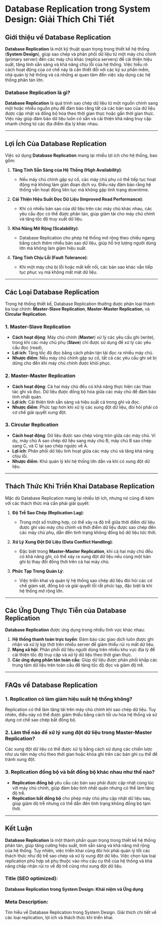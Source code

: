 ﻿Database Replication trong System Design: Giải Thích Chi Tiết
=============================================================

Giới thiệu về Database Replication
----------------------------------

**Database Replication** là một kỹ thuật quan trọng trong thiết kế hệ thống (**System Design**), giúp sao chép và phân phối dữ liệu từ một máy chủ chính (primary server) đến các máy chủ khác (replica servers) để cải thiện hiệu suất, tăng tính sẵn sàng và khả năng chịu lỗi của hệ thống. Việc hiểu rõ cách hoạt động của cơ chế này là cần thiết đối với các kỹ sư phần mềm, nhà quản lý hệ thống và cả những ai quan tâm đến việc xây dựng các hệ thống phân tán lớn.

### Database Replication là gì?

**Database Replication** là quá trình sao chép dữ liệu từ một nguồn chính sang một hoặc nhiều nguồn phụ để đảm bảo rằng tất cả các bản sao của dữ liệu được cập nhật và đồng bộ hóa theo thời gian thực hoặc gần thời gian thực. Việc này giúp đảm bảo dữ liệu luôn có sẵn và cải thiện khả năng truy cập nhanh chóng từ các địa điểm địa lý khác nhau.

* * * * *

Lợi Ích Của Database Replication
--------------------------------

Việc sử dụng **Database Replication** mang lại nhiều lợi ích cho hệ thống, bao gồm:

1.  **Tăng Tính Sẵn Sàng của Hệ Thống (High Availability)**:

    -   Nếu máy chủ chính gặp sự cố, các máy chủ phụ có thể tiếp tục hoạt động mà không làm gián đoạn dịch vụ. Điều này đảm bảo rằng hệ thống vẫn hoạt động liên tục mà không gặp tình trạng downtime.
2.  **Cải Thiện Hiệu Suất Đọc Dữ Liệu (Improved Read Performance)**:

    -   Khi có nhiều bản sao của dữ liệu trên các máy chủ khác nhau, các yêu cầu đọc có thể được phân tán, giúp giảm tải cho máy chủ chính và tăng tốc độ truy xuất dữ liệu.
3.  **Khả Năng Mở Rộng (Scalability)**:

    -   Database Replication cho phép hệ thống mở rộng theo chiều ngang bằng cách thêm nhiều bản sao dữ liệu, giúp hỗ trợ lượng người dùng lớn mà không làm giảm hiệu suất.
4.  **Tăng Tính Chịu Lỗi (Fault Tolerance)**:

    -   Khi một máy chủ bị lỗi hoặc mất kết nối, các bản sao khác vẫn tiếp tục phục vụ mà không mất mát dữ liệu.

* * * * *

Các Loại Database Replication
-----------------------------

Trong hệ thống thiết kế, Database Replication thường được phân loại thành ba loại chính: **Master-Slave Replication**, **Master-Master Replication**, và **Circular Replication**.

### 1\. **Master-Slave Replication**

-   **Cách hoạt động**: Máy chủ chính (**Master**) xử lý các yêu cầu ghi (write), trong khi các máy chủ phụ (**Slave**) chỉ được sử dụng để xử lý các yêu cầu đọc (read).
-   **Lợi ích**: Tăng tốc độ đọc bằng cách phân tán tải đọc ra nhiều máy chủ.
-   **Nhược điểm**: Nếu máy chủ chính gặp sự cố, tất cả các yêu cầu ghi sẽ bị dừng cho đến khi máy chủ chính được khôi phục.

### 2\. **Master-Master Replication**

-   **Cách hoạt động**: Cả hai máy chủ đều có khả năng thực hiện các thao tác ghi và đọc. Dữ liệu được đồng bộ hóa giữa các máy chủ để đảm bảo tính nhất quán.
-   **Lợi ích**: Cải thiện tính sẵn sàng và hiệu suất cả trong ghi và đọc.
-   **Nhược điểm**: Phức tạp hơn khi xử lý các xung đột dữ liệu, đòi hỏi phải có cơ chế giải quyết xung đột.

### 3\. **Circular Replication**

-   **Cách hoạt động**: Dữ liệu được sao chép vòng tròn giữa các máy chủ. Ví dụ, máy chủ A sao chép dữ liệu sang máy chủ B, máy chủ B sao chép sang C, và C lại sao chép ngược về A.
-   **Lợi ích**: Phân phối dữ liệu linh hoạt giữa các máy chủ và tăng khả năng chịu lỗi.
-   **Nhược điểm**: Khó quản lý khi hệ thống lớn dần và khi có xung đột dữ liệu.

* * * * *

Thách Thức Khi Triển Khai Database Replication
----------------------------------------------

Mặc dù Database Replication mang lại nhiều lợi ích, nhưng nó cũng đi kèm với các thách thức mà cần phải giải quyết:

1.  **Độ Trễ Sao Chép (Replication Lag)**:

    -   Trong một số trường hợp, có thể xảy ra độ trễ giữa thời điểm dữ liệu được ghi vào máy chủ chính và thời điểm dữ liệu được sao chép đến các máy chủ phụ, dẫn đến tình trạng không đồng bộ dữ liệu tức thời.
2.  **Xử Lý Xung Đột Dữ Liệu (Data Conflict Handling)**:

    -   Đặc biệt trong **Master-Master Replication**, khi cả hai máy chủ đều có khả năng ghi, có thể xảy ra xung đột dữ liệu nếu cùng một bản ghi bị thay đổi đồng thời trên cả hai máy chủ.
3.  **Phức Tạp Trong Quản Lý**:

    -   Việc triển khai và quản lý hệ thống sao chép dữ liệu đòi hỏi các cơ chế giám sát, đồng bộ và giải quyết lỗi rất phức tạp, đặc biệt là khi hệ thống mở rộng lớn.

* * * * *

Các Ứng Dụng Thực Tiễn của Database Replication
-----------------------------------------------

**Database Replication** được ứng dụng trong nhiều lĩnh vực khác nhau:

1.  **Hệ thống thanh toán trực tuyến**: Đảm bảo các giao dịch luôn được ghi nhận và xử lý kịp thời trên nhiều server để giảm thiểu rủi ro mất dữ liệu.
2.  **Mạng xã hội**: Phân phối dữ liệu người dùng trên nhiều khu vực địa lý để cải thiện tốc độ truy cập và xử lý dữ liệu theo thời gian thực.
3.  **Các ứng dụng phân tán toàn cầu**: Giúp dữ liệu được phân phối khắp các trung tâm dữ liệu trên toàn cầu để tăng tốc độ đọc và giảm độ trễ.

* * * * *

FAQs về Database Replication
----------------------------

### 1\. **Replication có làm giảm hiệu suất hệ thống không?**

Replication có thể làm tăng tải trên máy chủ chính khi sao chép dữ liệu. Tuy nhiên, điều này có thể được giảm thiểu bằng cách tối ưu hóa hệ thống và sử dụng cơ chế sao chép bất đồng bộ.

### 2\. **Làm thế nào để xử lý xung đột dữ liệu trong Master-Master Replication?**

Các xung đột dữ liệu có thể được xử lý bằng cách sử dụng các chiến lược như ưu tiên máy chủ theo thời gian hoặc khóa ghi trên các bản ghi cụ thể để tránh xung đột.

### 3\. **Replication đồng bộ và bất đồng bộ khác nhau như thế nào?**

-   **Replication đồng bộ** yêu cầu các bản sao phải được cập nhật cùng lúc với máy chủ chính, giúp đảm bảo tính nhất quán nhưng có thể làm tăng độ trễ.
-   **Replication bất đồng bộ** cho phép máy chủ phụ cập nhật dữ liệu sau, giúp giảm độ trễ nhưng có thể dẫn đến tình trạng không đồng bộ tạm thời.

* * * * *

Kết Luận
--------

**Database Replication** là một thành phần quan trọng trong thiết kế hệ thống phân tán, giúp tăng cường hiệu suất, tính sẵn sàng và khả năng mở rộng của hệ thống. Tuy nhiên, việc triển khai cũng đòi hỏi phải quản lý tốt các thách thức như độ trễ sao chép và xử lý xung đột dữ liệu. Việc chọn lựa loại replication phù hợp sẽ phụ thuộc vào nhu cầu cụ thể của hệ thống và khả năng chấp nhận rủi ro về độ trễ cũng như xung đột dữ liệu.

### Title (SEO optimized):

**Database Replication trong System Design: Khái niệm và Ứng dụng**

### Meta Description:

Tìm hiểu về Database Replication trong System Design. Giải thích chi tiết về các loại replication, lợi ích và thách thức khi triển khai.
